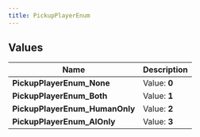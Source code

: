 ```yaml
---
title: PickupPlayerEnum
---
```


## Values

| Name | Description |
| ---- | ----------- |
| **PickupPlayerEnum\_None** | Value: **0** |
| **PickupPlayerEnum\_Both** | Value: **1** |
| **PickupPlayerEnum\_HumanOnly** | Value: **2** |
| **PickupPlayerEnum\_AIOnly** | Value: **3** |

